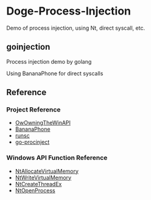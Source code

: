# Doge-Process-Injection
Demo of process injection, using Nt, direct syscall, etc.

## goinjection
Process injection demo by golang

Using BananaPhone for direct syscalls

## Reference
### Project Reference
- [OwOwningTheWinAPI](https://github.com/secfurry/OwOwningTheWinAPI)
- [BananaPhone](https://github.com/C-Sto/BananaPhone)
- [runsc](https://github.com/mjwhitta/runsc)
- [go-procinject](https://github.com/neox41/go-procinject)

### Windows API Function Reference
- [NtAllocateVirtualMemory](https://docs.microsoft.com/en-us/windows-hardware/drivers/ddi/ntifs/nf-ntifs-ntallocatevirtualmemory)
- [NtWriteVirtualMemory](http://www.codewarrior.cn/ntdoc/winnt/mm/NtWriteVirtualMemory.htm)
- [NtCreateThreadEx](https://securityxploded.com/ntcreatethreadex.php)
- [NtOpenProcess](https://docs.microsoft.com/en-us/windows-hardware/drivers/ddi/ntddk/nf-ntddk-ntopenprocess)

